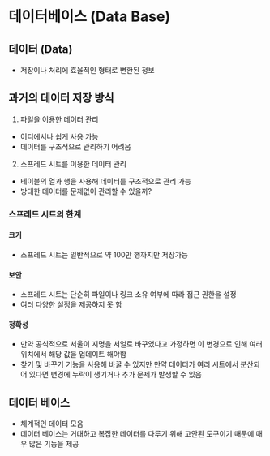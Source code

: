 # 데이터베이스 (Data Base)

## 데이터 (Data)
* 저장이나 처리에 효율적인 형태로 변환된 정보

## 과거의 데이터 저장 방식
1. 파일을 이용한 데이터 관리
* 어디에서나 쉽게 사용 가능
* 데이터를 구조적으로 관리하기 어려움

2. 스프레드 시트를 이용한 데이터 관리
* 테이블의 열과 행을 사용해 데이터를 구조적으로 관리 가능
* 방대한 데이터를 문제없이 관리할 수 있을까?

### 스프레드 시트의 한계
#### 크기
* 스프레드 시트는 일반적으로 약 100만 행까지만 저장가능

#### 보안
* 스프레드 시트는 단순히 파일이나 링크 소유 여부에 따라 접근 권한을 설정
* 여러 다양한 설정을 제공하지 못 함

#### 정확성
* 만약 공식적으로 서울이 지명을 서얼로 바꾸었다고 가정하면 이 변경으로 인해 여러 위치에서 해당 값을 업데이트 해야함
* 찾기 및 바꾸기 기능을 사용해 바꿀 수 있지만 만약 데이터가 여러 시트에서 분산되어 있다면 변경에 누락이 생기거나 추가 문제가 발생할 수 있음

## 데이터 베이스
* 체계적인 데이터 모음
* 데이터 베이스는 거대하고 복잡한 데이터를 다루기 위해 고안된 도구이기 때문에 매우 많은 기능을 제공

